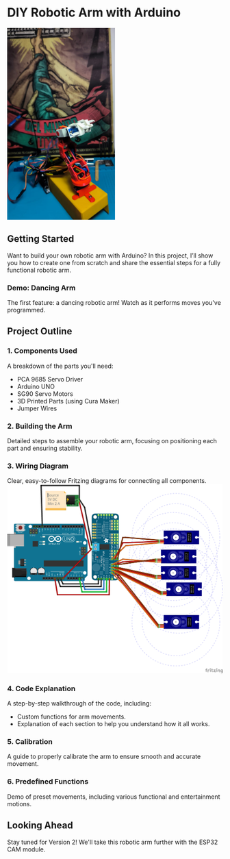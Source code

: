 # DIY Robotic Arm with Arduino

<img src="photoRoboticArmV1.jpg" width="50%" />

## Getting Started

Want to build your own robotic arm with Arduino? In this project, I’ll show you how to create one from scratch and share the essential steps for a fully functional robotic arm.

### Demo: Dancing Arm
The first feature: a dancing robotic arm! Watch as it performs moves you've programmed.

## Project Outline

### 1. Components Used
A breakdown of the parts you'll need:
   - PCA 9685 Servo Driver
   - Arduino UNO
   - SG90 Servo Motors
   - 3D Printed Parts (using Cura Maker)
   - Jumper Wires

### 2. Building the Arm
Detailed steps to assemble your robotic arm, focusing on positioning each part and ensuring stability.

### 3. Wiring Diagram
Clear, easy-to-follow Fritzing diagrams for connecting all components.
![Robotic Arm](DiagramRoboticArmv1_bb.jpg)

### 4. Code Explanation
A step-by-step walkthrough of the code, including:
   - Custom functions for arm movements.
   - Explanation of each section to help you understand how it all works.

### 5. Calibration
A guide to properly calibrate the arm to ensure smooth and accurate movement.

### 6. Predefined Functions
Demo of preset movements, including various functional and entertainment motions.

## Looking Ahead
Stay tuned for Version 2! We'll take this robotic arm further with the ESP32 CAM module.
